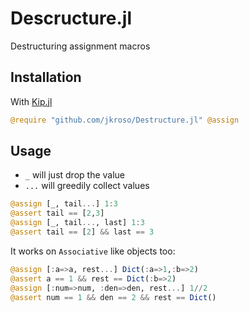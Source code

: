# Descructure.jl

Destructuring assignment macros

## Installation

With [Kip.jl](//github.com/jkroso/Kip.jl)

```julia
@require "github.com/jkroso/Destructure.jl" @assign
```

<!-- Otherwise

```julia
Pkg.clone("https://github.com/jkroso/Descructure.jl")
import Descructure: @assign
``` -->

## Usage

- `_` will just drop the value
- `...` will greedily collect values

```julia
@assign [_, tail...] 1:3
@assert tail == [2,3]
@assign [_, tail..., last] 1:3
@assert tail == [2] && last == 3
```

It works on `Associative` like objects too:

```julia
@assign [:a=>a, rest...] Dict(:a=>1,:b=>2)
@assert a == 1 && rest == Dict(:b=>2)
@assign [:num=>num, :den=>den, rest...] 1//2
@assert num == 1 && den == 2 && rest == Dict()
```
